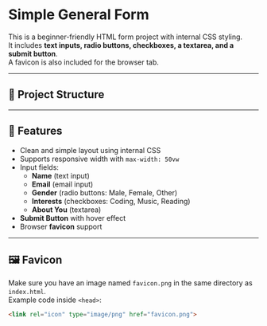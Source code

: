 # Simple General Form

This is a beginner-friendly HTML form project with internal CSS styling.  
It includes **text inputs, radio buttons, checkboxes, a textarea, and a submit button**.  
A favicon is also included for the browser tab.

---

## 📂 Project Structure

---

## 🚀 Features
- Clean and simple layout using internal CSS  
- Supports responsive width with `max-width: 50vw`  
- Input fields:
  - **Name** (text input)
  - **Email** (email input)
  - **Gender** (radio buttons: Male, Female, Other)
  - **Interests** (checkboxes: Coding, Music, Reading)
  - **About You** (textarea)  
- **Submit Button** with hover effect  
- Browser **favicon** support  

---

## 🖼️ Favicon
Make sure you have an image named `favicon.png` in the same directory as `index.html`.  
Example code inside `<head>`:
```html
<link rel="icon" type="image/png" href="favicon.png">
